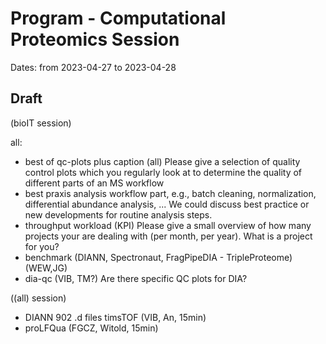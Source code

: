 # Program - Computational Proteomics Session


Dates: from 2023-04-27 to 2023-04-28<br>

## Draft

(bioIT session)

all:
- best of qc-plots plus caption (all)
  Please give a selection of quality control plots which you regularly look at to determine the quality of different parts of an MS workflow
- best praxis analysis workflow part, e.g., batch cleaning, normalization, differential abundance analysis, ...
  We could discuss best practice or new developments for routine analysis steps.
- throughput workload (KPI)
  Please give a small overview of how many projects your are dealing with (per month, per year). What is a project for you?
- benchmark (DIANN, Spectronaut, FragPipeDIA - TripleProteome) (WEW,JG)
- dia-qc (VIB, TM?)
  Are there specific QC plots for DIA?

((all) session)

- DIANN 902 .d files timsTOF (VIB, An, 15min)
- proLFQua (FGCZ, Witold, 15min)
